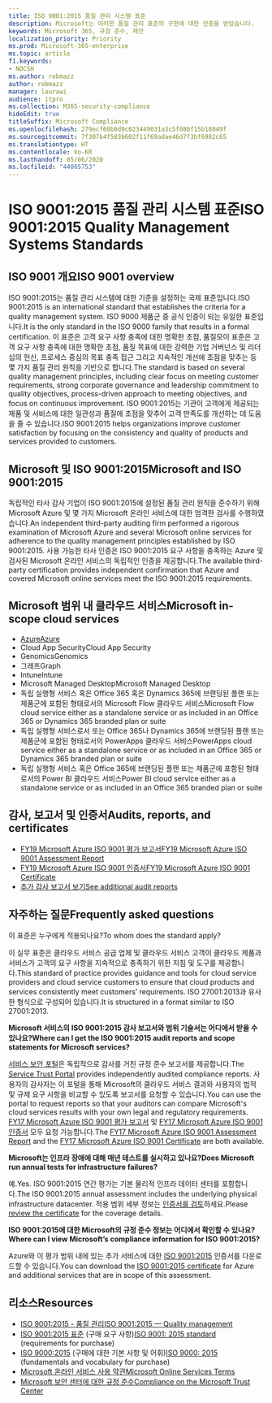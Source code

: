```yaml
---
title: ISO 9001:2015 품질 관리 시스템 표준
description: Microsoft는 이러한 품질 관리 표준의 구현에 대한 인증을 받았습니다.
keywords: Microsoft 365, 규정 준수, 제안
localization_priority: Priority
ms.prod: Microsoft-365-enterprise
ms.topic: article
f1.keywords:
- NOCSH
ms.author: robmazz
author: robmazz
manager: laurawi
audience: itpro
ms.collection: M365-security-compliance
hideEdit: true
titleSuffix: Microsoft Compliance
ms.openlocfilehash: 279ecf60b0d9c023449031a3c5f086f15b18049f
ms.sourcegitcommit: 7f307b4f583b602f11f69adae46d7f3bf6982c65
ms.translationtype: HT
ms.contentlocale: ko-KR
ms.lasthandoff: 05/06/2020
ms.locfileid: "44065753"
---
```

# <a name="iso-90012015-quality-management-systems-standards"></a><span data-ttu-id="e37ed-104">ISO 9001:2015 품질 관리 시스템 표준</span><span class="sxs-lookup"><span data-stu-id="e37ed-104">ISO 9001:2015 Quality Management Systems Standards</span></span>

## <a name="iso-9001-overview"></a><span data-ttu-id="e37ed-105">ISO 9001 개요</span><span class="sxs-lookup"><span data-stu-id="e37ed-105">ISO 9001 overview</span></span>

<span data-ttu-id="e37ed-106">ISO 9001:2015는 품질 관리 시스템에 대한 기준을 설정하는 국제 표준입니다.</span><span class="sxs-lookup"><span data-stu-id="e37ed-106">ISO 9001:2015 is an international standard that establishes the criteria for a quality management system.</span></span> <span data-ttu-id="e37ed-107">ISO 9000 제품군 중 공식 인증이 되는 유일한 표준입니다.</span><span class="sxs-lookup"><span data-stu-id="e37ed-107">It is the only standard in the ISO 9000 family that results in a formal certification.</span></span> <span data-ttu-id="e37ed-108">이 표준은 고객 요구 사항 충족에 대한 명확한 초점, 품질모이 표준은 고객 요구 사항 충족에 대한 명확한 초점, 품질 목표에 대한 강력한 기업 거버넌스 및 리더십의 헌신, 프로세스 중심의 목표 충족 접근 그리고 지속적인 개선에 초점을 맞추는 등 몇 가지 품질 관리 원칙을 기반으로 합니다.</span><span class="sxs-lookup"><span data-stu-id="e37ed-108">The standard is based on several quality management principles, including clear focus on meeting customer requirements, strong corporate governance and leadership commitment to quality objectives, process-driven approach to meeting objectives, and focus on continuous improvement.</span></span> <span data-ttu-id="e37ed-109">ISO 9001:2015는 기관이 고객에게 제공되는 제품 및 서비스에 대한 일관성과 품질에 초점을 맞추어 고객 만족도를 개선하는 데 도움을 줄 수 있습니다.</span><span class="sxs-lookup"><span data-stu-id="e37ed-109">ISO 9001:2015 helps organizations improve customer satisfaction by focusing on the consistency and quality of products and services provided to customers.</span></span>

## <a name="microsoft-and-iso-90012015"></a><span data-ttu-id="e37ed-110">Microsoft 및 ISO 9001:2015</span><span class="sxs-lookup"><span data-stu-id="e37ed-110">Microsoft and ISO 9001:2015</span></span>

<span data-ttu-id="e37ed-111">독립적인 타사 감사 기업이 ISO 9001:2015에 설정된 품질 관리 원칙을 준수하기 위해 Microsoft Azure 및 몇 가지 Microsoft 온라인 서비스에 대한 엄격한 검사를 수행하였습니다.</span><span class="sxs-lookup"><span data-stu-id="e37ed-111">An independent third-party auditing firm performed a rigorous examination of Microsoft Azure and several Microsoft online services for adherence to the quality management principles established by ISO 9001:2015.</span></span> <span data-ttu-id="e37ed-112">사용 가능한 타사 인증은 ISO 9001:2015 요구 사항을 충족하는 Azure 및 검사된 Microsoft 온라인 서비스의 독립적인 인증을 제공합니다.</span><span class="sxs-lookup"><span data-stu-id="e37ed-112">The available third-party certification provides independent confirmation that Azure and covered Microsoft online services meet the ISO 9001:2015 requirements.</span></span>

## <a name="microsoft-in-scope-cloud-services"></a><span data-ttu-id="e37ed-113">Microsoft 범위 내 클라우드 서비스</span><span class="sxs-lookup"><span data-stu-id="e37ed-113">Microsoft in-scope cloud services</span></span>

- [<span data-ttu-id="e37ed-114">Azure</span><span class="sxs-lookup"><span data-stu-id="e37ed-114">Azure</span></span>](https://aka.ms/AzureCompliance)
- <span data-ttu-id="e37ed-115">Cloud App Security</span><span class="sxs-lookup"><span data-stu-id="e37ed-115">Cloud App Security</span></span>
- <span data-ttu-id="e37ed-116">Genomics</span><span class="sxs-lookup"><span data-stu-id="e37ed-116">Genomics</span></span>
- <span data-ttu-id="e37ed-117">그래프</span><span class="sxs-lookup"><span data-stu-id="e37ed-117">Graph</span></span>
- <span data-ttu-id="e37ed-118">Intune</span><span class="sxs-lookup"><span data-stu-id="e37ed-118">Intune</span></span>
- <span data-ttu-id="e37ed-119">Microsoft Managed Desktop</span><span class="sxs-lookup"><span data-stu-id="e37ed-119">Microsoft Managed Desktop</span></span>
- <span data-ttu-id="e37ed-120">독립 실행형 서비스 혹은 Office 365 혹은 Dynamics 365에 브랜딩된 플랜 또는 제품군에 포함된 형태로서의 Microsoft Flow 클라우드 서비스</span><span class="sxs-lookup"><span data-stu-id="e37ed-120">Microsoft Flow cloud service either as a standalone service or as included in an Office 365 or Dynamics 365 branded plan or suite</span></span>
- <span data-ttu-id="e37ed-121">독립 실행형 서비스로서 또는 Office 365나 Dynamics 365에 브랜딩된 플랜 또는 제품군에 포함된 형태로서의 PowerApps 클라우드 서비스</span><span class="sxs-lookup"><span data-stu-id="e37ed-121">PowerApps cloud service either as a standalone service or as included in an Office 365 or Dynamics 365 branded plan or suite</span></span>
- <span data-ttu-id="e37ed-122">독립 실행형 서비스 혹은 Office 365에 브랜딩된 플랜 또는 제품군에 포함된 형태로서의 Power BI 클라우드 서비스</span><span class="sxs-lookup"><span data-stu-id="e37ed-122">Power BI cloud service either as a standalone service or as included in an Office 365 branded plan or suite</span></span>

## <a name="audits-reports-and-certificates"></a><span data-ttu-id="e37ed-123">감사, 보고서 및 인증서</span><span class="sxs-lookup"><span data-stu-id="e37ed-123">Audits, reports, and certificates</span></span>

- [<span data-ttu-id="e37ed-124">FY19 Microsoft Azure ISO 9001 평가 보고서</span><span class="sxs-lookup"><span data-stu-id="e37ed-124">FY19 Microsoft Azure ISO 9001 Assessment Report</span></span>](https://go.microsoft.com/fwlink/p/?linkid=2077661)
- [<span data-ttu-id="e37ed-125">FY19 Microsoft Azure ISO 9001 인증서</span><span class="sxs-lookup"><span data-stu-id="e37ed-125">FY19 Microsoft Azure ISO 9001 Certificate</span></span>](https://go.microsoft.com/fwlink/p/?linkid=2077747)
- [<span data-ttu-id="e37ed-126">추가 감사 보고서 보기</span><span class="sxs-lookup"><span data-stu-id="e37ed-126">See additional audit reports</span></span>](https://aka.ms/auditreports)

## <a name="frequently-asked-questions"></a><span data-ttu-id="e37ed-127">자주하는 질문</span><span class="sxs-lookup"><span data-stu-id="e37ed-127">Frequently asked questions</span></span>

<span data-ttu-id="e37ed-128">이 표준은 누구에게 적용되나요?</span><span class="sxs-lookup"><span data-stu-id="e37ed-128">To whom does the standard apply?</span></span>

<span data-ttu-id="e37ed-129">이 실무 표준은 클라우드 서비스 공급 업체 및 클라우드 서비스 고객이 클라우드 제품과 서비스가 고객의 요구 사항을 지속적으로 충족하기 위한 지침 및 도구를 제공합니다.</span><span class="sxs-lookup"><span data-stu-id="e37ed-129">This standard of practice provides guidance and tools for cloud service providers and cloud service customers to ensure that cloud products and services consistently meet customers’ requirements.</span></span> <span data-ttu-id="e37ed-130">ISO 27001:2013과 유사한 형식으로 구성되어 있습니다.</span><span class="sxs-lookup"><span data-stu-id="e37ed-130">It is structured in a format similar to ISO 27001:2013.</span></span>

<span data-ttu-id="e37ed-131">**Microsoft 서비스의 ISO 9001:2015 감사 보고서와 범위 기술서는 어디에서 받을 수 있나요?**</span><span class="sxs-lookup"><span data-stu-id="e37ed-131">**Where can I get the ISO 9001:2015 audit reports and scope statements for Microsoft services?**</span></span>

<span data-ttu-id="e37ed-132">[서비스 보안 포털](https://support.office.com/article/Get-started-with-the-Service-Trust-Portal-for-Office-365-for-business-Azure-and-Dynamics-CRM-Online-subscriptions-f30e2353-0bd6-41ed-8347-eea1fb8d2662)은 독립적으로 감사를 거친 규정 준수 보고서를 제공합니다.</span><span class="sxs-lookup"><span data-stu-id="e37ed-132">The [Service Trust Portal](https://support.office.com/article/Get-started-with-the-Service-Trust-Portal-for-Office-365-for-business-Azure-and-Dynamics-CRM-Online-subscriptions-f30e2353-0bd6-41ed-8347-eea1fb8d2662) provides independently audited compliance reports.</span></span> <span data-ttu-id="e37ed-133">사용자의 감사자는 이 포털을 통해 Microsoft의 클라우드 서비스 결과와 사용자의 법적 및 규제 요구 사항을 비교할 수 있도록 보고서를 요청할 수 있습니다.</span><span class="sxs-lookup"><span data-stu-id="e37ed-133">You can use the portal to request reports so that your auditors can compare Microsoft's cloud services results with your own legal and regulatory requirements.</span></span> <span data-ttu-id="e37ed-134">[FY17 Microsoft Azure ISO 9001 평가 보고서](https://aka.ms/Azure9001Report) 및 [FY17 Microsoft Azure ISO 9001 인증서](https://aka.ms/Azure9001Cert) 모두 요청 가능합니다.</span><span class="sxs-lookup"><span data-stu-id="e37ed-134">The [FY17 Microsoft Azure ISO 9001 Assessment Report](https://aka.ms/Azure9001Report) and the [FY17 Microsoft Azure ISO 9001 Certificate](https://aka.ms/Azure9001Cert) are both available.</span></span>

<span data-ttu-id="e37ed-135">**Microsoft는 인프라 장애에 대해 매년 테스트를 실시하고 있나요?**</span><span class="sxs-lookup"><span data-stu-id="e37ed-135">**Does Microsoft run annual tests for infrastructure failures?**</span></span>

<span data-ttu-id="e37ed-136">예.</span><span class="sxs-lookup"><span data-stu-id="e37ed-136">Yes.</span></span> <span data-ttu-id="e37ed-137">ISO 9001:2015 연간 평가는 기본 물리적 인프라 데이터 센터를 포함합니다.</span><span class="sxs-lookup"><span data-stu-id="e37ed-137">The ISO 9001:2015 annual assessment includes the underlying physical infrastructure datacenter.</span></span> <span data-ttu-id="e37ed-138">적용 범위 세부 정보는 [인증서를 검토](https://aka.ms/Azure9001Cert)하세요.</span><span class="sxs-lookup"><span data-stu-id="e37ed-138">Please [review the certificate](https://aka.ms/Azure9001Cert) for the coverage details.</span></span>

<span data-ttu-id="e37ed-139">**ISO 9001:2015에 대한 Microsoft의 규정 준수 정보는 어디에서 확인할 수 있나요?**</span><span class="sxs-lookup"><span data-stu-id="e37ed-139">**Where can I view Microsoft’s compliance information for ISO 9001:2015?**</span></span>

<span data-ttu-id="e37ed-140">Azure와 이 평가 범위 내에 있는 추가 서비스에 대한 [ISO 9001:2015](https://aka.ms/Azure9001Cert) 인증서를 다운로드할 수 있습니다.</span><span class="sxs-lookup"><span data-stu-id="e37ed-140">You can download the [ISO 9001:2015 certificate](https://aka.ms/Azure9001Cert) for Azure and additional services that are in scope of this assessment.</span></span>

## <a name="resources"></a><span data-ttu-id="e37ed-141">리소스</span><span class="sxs-lookup"><span data-stu-id="e37ed-141">Resources</span></span>

- [<span data-ttu-id="e37ed-142">ISO 9001:2015 - 품질 관리</span><span class="sxs-lookup"><span data-stu-id="e37ed-142">ISO 9001:2015 — Quality management</span></span>](https://www.iso.org/iso-9001-quality-management.html)
- <span data-ttu-id="e37ed-143">[ISO 9001:2015 표준](https://www.iso.org/standard/62085.html) (구매 요구 사항)</span><span class="sxs-lookup"><span data-stu-id="e37ed-143">[ISO 9001: 2015 standard](https://www.iso.org/standard/62085.html) (requirements for purchase)</span></span>
- <span data-ttu-id="e37ed-144">[ISO 9000:2015](https://www.iso.org/standard/45481.html) (구매에 대한 기본 사항 및 어휘)</span><span class="sxs-lookup"><span data-stu-id="e37ed-144">[ISO 9000: 2015](https://www.iso.org/standard/45481.html) (fundamentals and vocabulary for purchase)</span></span>
- [<span data-ttu-id="e37ed-145">Microsoft 온라인 서비스 사용 약관</span><span class="sxs-lookup"><span data-stu-id="e37ed-145">Microsoft Online Services Terms</span></span>](https://aka.ms/Online-Services-Terms)
- [<span data-ttu-id="e37ed-146">Microsoft 보안 센터에 대한 규정 준수</span><span class="sxs-lookup"><span data-stu-id="e37ed-146">Compliance on the Microsoft Trust Center</span></span>](https://www.microsoft.com/trust-center/compliance/compliance-overview)
